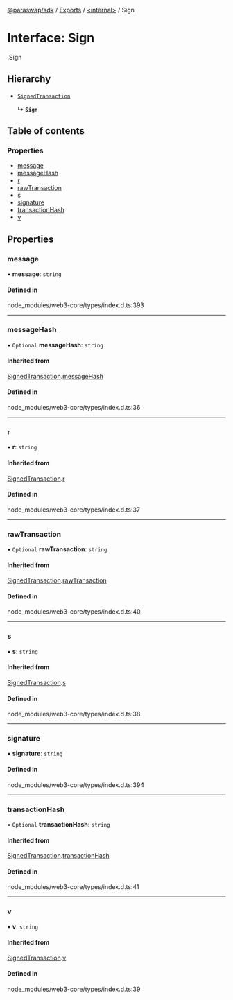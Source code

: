 [@paraswap/sdk](../README.md) / [Exports](../modules.md) / [<internal\>](../modules/internal_.md) / Sign

# Interface: Sign

[<internal>](../modules/internal_.md).Sign

## Hierarchy

- [`SignedTransaction`](internal_.SignedTransaction.md)

  ↳ **`Sign`**

## Table of contents

### Properties

- [message](internal_.Sign.md#message)
- [messageHash](internal_.Sign.md#messagehash)
- [r](internal_.Sign.md#r)
- [rawTransaction](internal_.Sign.md#rawtransaction)
- [s](internal_.Sign.md#s)
- [signature](internal_.Sign.md#signature)
- [transactionHash](internal_.Sign.md#transactionhash)
- [v](internal_.Sign.md#v)

## Properties

### message

• **message**: `string`

#### Defined in

node_modules/web3-core/types/index.d.ts:393

___

### messageHash

• `Optional` **messageHash**: `string`

#### Inherited from

[SignedTransaction](internal_.SignedTransaction.md).[messageHash](internal_.SignedTransaction.md#messagehash)

#### Defined in

node_modules/web3-core/types/index.d.ts:36

___

### r

• **r**: `string`

#### Inherited from

[SignedTransaction](internal_.SignedTransaction.md).[r](internal_.SignedTransaction.md#r)

#### Defined in

node_modules/web3-core/types/index.d.ts:37

___

### rawTransaction

• `Optional` **rawTransaction**: `string`

#### Inherited from

[SignedTransaction](internal_.SignedTransaction.md).[rawTransaction](internal_.SignedTransaction.md#rawtransaction)

#### Defined in

node_modules/web3-core/types/index.d.ts:40

___

### s

• **s**: `string`

#### Inherited from

[SignedTransaction](internal_.SignedTransaction.md).[s](internal_.SignedTransaction.md#s)

#### Defined in

node_modules/web3-core/types/index.d.ts:38

___

### signature

• **signature**: `string`

#### Defined in

node_modules/web3-core/types/index.d.ts:394

___

### transactionHash

• `Optional` **transactionHash**: `string`

#### Inherited from

[SignedTransaction](internal_.SignedTransaction.md).[transactionHash](internal_.SignedTransaction.md#transactionhash)

#### Defined in

node_modules/web3-core/types/index.d.ts:41

___

### v

• **v**: `string`

#### Inherited from

[SignedTransaction](internal_.SignedTransaction.md).[v](internal_.SignedTransaction.md#v)

#### Defined in

node_modules/web3-core/types/index.d.ts:39
